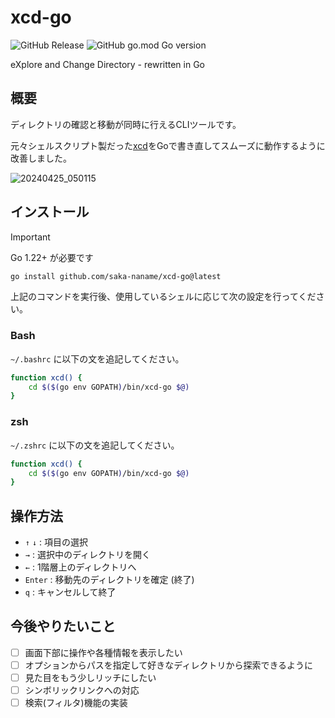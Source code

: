 # xcd-go
![GitHub Release](https://img.shields.io/github/v/release/saka-naname/xcd-go?style=for-the-badge&color=green)
![GitHub go.mod Go version](https://img.shields.io/github/go-mod/go-version/saka-naname/xcd-go?style=for-the-badge)


eXplore and Change Directory - rewritten in Go

## 概要
ディレクトリの確認と移動が同時に行えるCLIツールです。

元々シェルスクリプト製だった[xcd](https://github.com/saka-naname/xcd)をGoで書き直してスムーズに動作するように改善しました。

![20240425_050115](https://github.com/saka-naname/xcd-go/assets/61535180/93bb36e9-f6ea-452c-ad3a-5f14f37c5ace)

## インストール
> [!IMPORTANT]
> Go 1.22+ が必要です

```bash
go install github.com/saka-naname/xcd-go@latest
```
上記のコマンドを実行後、使用しているシェルに応じて次の設定を行ってください。

### Bash
`~/.bashrc` に以下の文を追記してください。
```sh
function xcd() {
    cd $($(go env GOPATH)/bin/xcd-go $@)
}
```

### zsh
`~/.zshrc` に以下の文を追記してください。
```sh
function xcd() {
    cd $($(go env GOPATH)/bin/xcd-go $@)
}
```

## 操作方法
- `↑` `↓` : 項目の選択
- `→` : 選択中のディレクトリを開く 
- `←` : 1階層上のディレクトリへ
- `Enter` : 移動先のディレクトリを確定 (終了)
- `q` : キャンセルして終了

## 今後やりたいこと
- [ ] 画面下部に操作や各種情報を表示したい
- [ ] オプションからパスを指定して好きなディレクトリから探索できるように
- [ ] 見た目をもう少しリッチにしたい
- [ ] シンボリックリンクへの対応
- [ ] 検索(フィルタ)機能の実装
